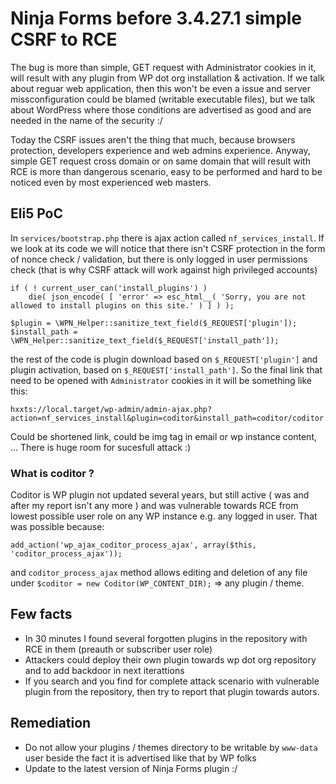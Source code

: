# Ninja Forms before 3.4.27.1 simple CSRF to RCE

The bug is more than simple, GET request with Administrator cookies in it, will result with any plugin from WP dot org installation & activation. If we talk about reguar web application, then this won't be even a issue and server missconfiguration could be blamed (writable executable files), but we talk about WordPress where those conditions are advertised as good and are needed in the name of the security :/
 
Today the CSRF issues aren't the thing that much, because browsers protection, developers experience and web admins experience. Anyway, simple GET request cross domain or on same domain that will result with RCE is more than dangerous scenario, easy to be performed and hard to be noticed even by most experienced web masters.

## Eli5 PoC

In `services/bootstrap.php` there is ajax action called `nf_services_install`. If we look at its code we will notice that there isn't CSRF protection in the form of nonce check / validation, but there is only logged in user permissions check (that is why CSRF attack will work against high privileged accounts) 
```
if ( ! current_user_can('install_plugins') )
	die( json_encode( [ 'error' => esc_html__( 'Sorry, you are not allowed to install plugins on this site.' ) ] ) );
	
$plugin = \WPN_Helper::sanitize_text_field($_REQUEST['plugin']);
$install_path = \WPN_Helper::sanitize_text_field($_REQUEST['install_path']);
```
the rest of the code is plugin download based on `$_REQUEST['plugin']` and plugin activation, based on `$_REQUEST['install_path']`. So the final link that need to be opened with `Administrator` cookies in it will be something like this:
```
hxxts://local.target/wp-admin/admin-ajax.php?action=nf_services_install&plugin=coditor&install_path=coditor/coditor.php 
```
Could be shortened link, could be img tag in email or wp instance content, ... There is huge room for sucesfull attack :)

### What is coditor ?
Coditor is WP plugin not updated several years, but still active ( was and after my report isn't any more ) and was vulnerable towards RCE from lowest possible user role on any WP instance e.g. any logged in user. That was possible because: 
```
add_action('wp_ajax_coditor_process_ajax', array($this, 'coditor_process_ajax'));
```
and `coditor_process_ajax` method allows editing and deletion of any file under 
`$coditor = new Coditor(WP_CONTENT_DIR);` => any plugin / theme.

## Few facts

- In 30 minutes I found several forgotten plugins in the repository with RCE in them (preauth or subscriber user role)
- Attackers could deploy their own plugin towards wp dot org repository and to add backdoor in next iterattions
- If you search and you find for complete attack scenario with vulnerable plugin from the repository, then try to report that plugin towards autors.

## Remediation

- Do not allow your plugins / themes directory to be writable by `www-data` user beside the fact it is advertised like that by WP folks
- Update to the latest version of Ninja Forms plugin :/
 
 



  


